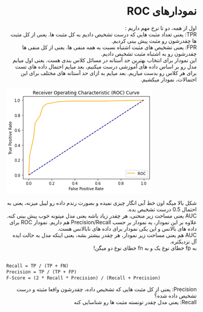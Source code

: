 <h1 dir = 'rtl'> نمودارهای ROC</h1>
<p dir = 'rtl'>
اول از همه، دو تا نرخ مهم داریم : <br>
TPR: یعنی تعداد مثبت هایی که درست تشخیص دادیم به کل مثبت ها. یعنی از کل مثبت ها چقدرشون رو مثبت پیش بینی کردیم.<br>
FPR: یعنی تشخیص های مثبت اشتباه نسبت به همه منفی ها. یعنی از کل منفی ها چقدرشون رو به اشتباه مثبت تشخیص دادیم.<br>
این نمودار برای انتخاب بهترین حد آستانه در مسائل کلاس بندی هست. یعنی اول میایم مدل رو بر اساس داده های آموزشی درست میکنیم، بعد میایم احتمال داده های تست برای هر کلاس رو بدست میاریم. بعد میایم به ازای حد آستانه های مختلف برای این احتمالات، نمودار میکشیم.
</p>

![](ROC_AUC/ROC.png)

<p dir = 'rtl'>
شکل بالا میگه اون خط آبی انگار چیزی نمیده و بصورت رندم داده رو لیبل میزنه، یعنی به احتمال 0.5 درست تشخیص بده.<br>
AUC یعنی مساحت زیر منحنی، هر چقدر زیاد باشه یعنی مدل میتونه خوب پیش بینی کنه.<br>
علاوه بر این نمودار، یه نمودار بر حسب Precision/Recall هم داریم. نمودار ROC برای داده های بالانس و این یکی نمودار برای داده های نابالانس هست.<br>
AUC هم یعنی مساحت زیر نمودار، هر چقدر بیشتر بشه، یعنی اینکه مدل به حالت ایده آل نزدیکتره.
<br>
به fp خطای نوع یک و به fn خطای نوع دو میگن!
</p>
<pre><code>
Recall = TP / (TP + FN)
Precision = TP / (TP + FP)
F-Score = (2 * Recall * Precision) / (Recall + Precision)
</code></pre>
<p dir = 'rtl'>
Precision: یعنی از کل مثبت هایی که تشخیص داده، چقدرشون واقعا مثبته و درست تشخیص داده شده؟<br>
Recall: یعنی مدل چقدر تونسته مثبت ها رو شناسایی کنه
</p>

